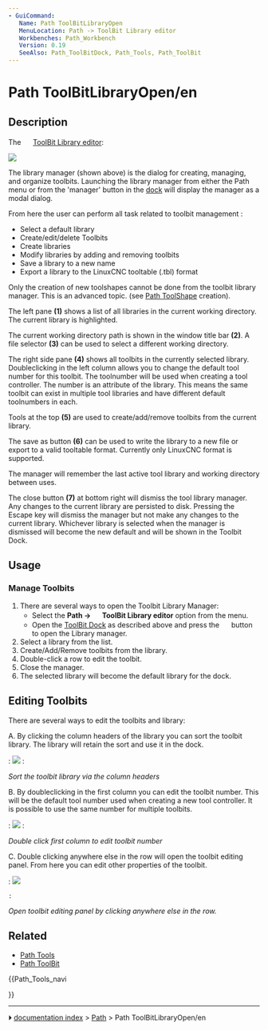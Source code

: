 ```yaml
---
- GuiCommand:
   Name: Path ToolBitLibraryOpen
   MenuLocation: Path -> ToolBit Library editor
   Workbenches: Path_Workbench
   Version: 0.19
   SeeAlso: Path_ToolBitDock, Path_Tools, Path_ToolBit
---
```


# Path ToolBitLibraryOpen/en

## Description

The <img alt="" src=images/Path_ToolBitLibraryOpen.svg  style="width:16px;"> [ToolBit Library editor](Path_ToolBitLibraryOpen.md):

![](images/Toolbitmanager.png )

The library manager (shown above) is the dialog for creating, managing, and organize toolbits. Launching the library manager from either the Path menu or from the \'manager\' button in the [dock](Path_ToolBitDock.md) will display the manager as a modal dialog.

From here the user can perform all task related to toolbit management :

-   Select a default library
-   Create/edit/delete Toolbits
-   Create libraries
-   Modify libraries by adding and removing toolbits
-   Save a library to a new name
-   Export a library to the LinuxCNC tooltable (.tbl) format

Only the creation of new toolshapes cannot be done from the toolbit library manager. This is an advanced topic. (see [Path ToolShape](Path_ToolShape.md) creation).

The left pane **(1)** shows a list of all libraries in the current working directory. The current library is highlighted.

The current working directory path is shown in the window title bar **(2)**. A file selector **(3)** can be used to select a different working directory.

The right side pane **(4)** shows all toolbits in the currently selected library. Doubleclicking in the left column allows you to change the default tool number for this toolbit. The toolnumber will be used when creating a tool controller. The number is an attribute of the library. This means the same toolbit can exist in multiple tool libraries and have different default toolnumbers in each.

Tools at the top **(5)** are used to create/add/remove toolbits from the current library.

The save as button **(6)** can be used to write the library to a new file or export to a valid tooltable format. Currently only LinuxCNC format is supported.

The manager will remember the last active tool library and working directory between uses.

The close button **(7)** at bottom right will dismiss the tool library manager. Any changes to the current library are persisted to disk. Pressing the Escape key will dismiss the manager but not make any changes to the current library. Whichever library is selected when the manager is dismissed will become the new default and will be shown in the Toolbit Dock.

## Usage

### Manage Toolbits 

1.  There are several ways to open the Toolbit Library Manager:
    -   Select the **Path → <img src="images/Path_ToolBitLibraryOpen.svg" width=16px> ToolBit Library editor** option from the menu.
    -   Open the [ToolBit Dock](Path_ToolBitDock.md) as described above and press the **<img src="images/Path_ToolBitLibraryOpen.svg" width=16px>** button to open the Library manager.
2.  Select a library from the list.
3.  Create/Add/Remove toolbits from the library.
4.  Double-click a row to edit the toolbit.
5.  Close the manager.
6.  The selected library will become the default library for the dock.

## Editing Toolbits 

There are several ways to edit the toolbits and library:

A. By clicking the column headers of the library you can sort the toolbit library. The library will retain the sort and use it in the dock.

:   ![](images/Librarysort.png )
:   
    
*Sort the toolbit library via the column headers*
    

B. By doubleclicking in the first column you can edit the toolbit number. This will be the default tool number used when creating a new tool controller. It is possible to use the same number for multiple toolbits.

:   ![](images/Edittoolnumber.png )
:   
    
*Double click first column to edit toolbit number*
    

C. Double clicking anywhere else in the row will open the toolbit editing panel. From here you can edit other properties of the toolbit.

:   ![](images/Editingpanel.png )

    :   
        
*Open toolbit editing panel by clicking anywhere else in the row.*
        

## Related

-   [Path Tools](Path_Tools.md)
-   [Path ToolBit](Path_ToolBit.md)





{{Path_Tools_navi

}}



---
⏵ [documentation index](../README.md) > [Path](Path_Workbench.md) > Path ToolBitLibraryOpen/en
